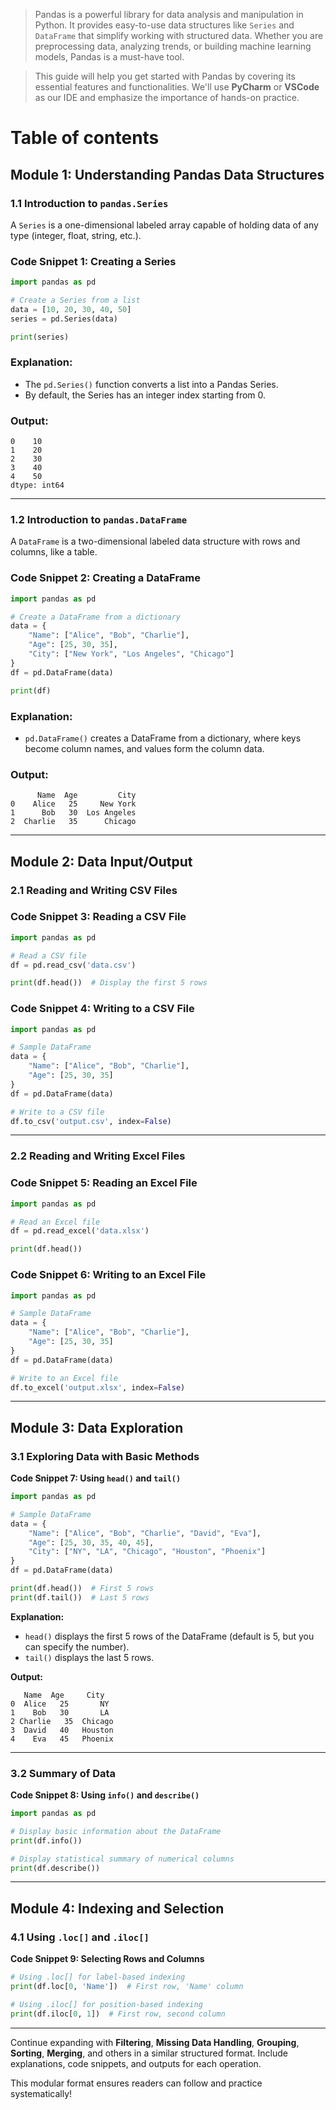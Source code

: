 > Pandas is a powerful library for data analysis and manipulation in Python. It provides easy-to-use data structures like `Series` and `DataFrame` that simplify working with structured data. Whether you are preprocessing data, analyzing trends, or building machine learning models, Pandas is a must-have tool.
> 

> This guide will help you get started with Pandas by covering its essential features and functionalities. We'll use **PyCharm** or **VSCode** as our IDE and emphasize the importance of hands-on practice.
> 

# Table of contents

## Module 1: Understanding Pandas Data Structures

### 1.1 Introduction to `pandas.Series`

A `Series` is a one-dimensional labeled array capable of holding data of any type (integer, float, string, etc.).

### Code Snippet 1: Creating a Series

```python
import pandas as pd

# Create a Series from a list
data = [10, 20, 30, 40, 50]
series = pd.Series(data)

print(series)

```

### Explanation:

- The `pd.Series()` function converts a list into a Pandas Series.
- By default, the Series has an integer index starting from 0.

### Output:

```
0    10
1    20
2    30
3    40
4    50
dtype: int64

```

---

### 1.2 Introduction to `pandas.DataFrame`

A `DataFrame` is a two-dimensional labeled data structure with rows and columns, like a table.

### Code Snippet 2: Creating a DataFrame

```python
import pandas as pd

# Create a DataFrame from a dictionary
data = {
    "Name": ["Alice", "Bob", "Charlie"],
    "Age": [25, 30, 35],
    "City": ["New York", "Los Angeles", "Chicago"]
}
df = pd.DataFrame(data)

print(df)

```

### Explanation:

- `pd.DataFrame()` creates a DataFrame from a dictionary, where keys become column names, and values form the column data.

### Output:

```
      Name  Age         City
0    Alice   25     New York
1      Bob   30  Los Angeles
2  Charlie   35      Chicago

```

---

## Module 2: Data Input/Output

### 2.1 Reading and Writing CSV Files

### Code Snippet 3: Reading a CSV File

```python
import pandas as pd

# Read a CSV file
df = pd.read_csv('data.csv')

print(df.head())  # Display the first 5 rows

```

### Code Snippet 4: Writing to a CSV File

```python
import pandas as pd

# Sample DataFrame
data = {
    "Name": ["Alice", "Bob", "Charlie"],
    "Age": [25, 30, 35]
}
df = pd.DataFrame(data)

# Write to a CSV file
df.to_csv('output.csv', index=False)

```

---

### 2.2 Reading and Writing Excel Files

### Code Snippet 5: Reading an Excel File

```python
import pandas as pd

# Read an Excel file
df = pd.read_excel('data.xlsx')

print(df.head())

```

### Code Snippet 6: Writing to an Excel File

```python
import pandas as pd

# Sample DataFrame
data = {
    "Name": ["Alice", "Bob", "Charlie"],
    "Age": [25, 30, 35]
}
df = pd.DataFrame(data)

# Write to an Excel file
df.to_excel('output.xlsx', index=False)

```

---

## Module 3: Data Exploration

### 3.1 Exploring Data with Basic Methods

**Code Snippet 7: Using `head()` and `tail()`**

```python
import pandas as pd

# Sample DataFrame
data = {
    "Name": ["Alice", "Bob", "Charlie", "David", "Eva"],
    "Age": [25, 30, 35, 40, 45],
    "City": ["NY", "LA", "Chicago", "Houston", "Phoenix"]
}
df = pd.DataFrame(data)

print(df.head())  # First 5 rows
print(df.tail())  # Last 5 rows

```

**Explanation:**

- `head()` displays the first 5 rows of the DataFrame (default is 5, but you can specify the number).
- `tail()` displays the last 5 rows.

**Output:**

```
   Name  Age     City
0  Alice   25       NY
1    Bob   30       LA
2 Charlie   35  Chicago
3  David   40   Houston
4    Eva   45   Phoenix

```

---

### 3.2 Summary of Data

**Code Snippet 8: Using `info()` and `describe()`**

```python
import pandas as pd

# Display basic information about the DataFrame
print(df.info())

# Display statistical summary of numerical columns
print(df.describe())

```

---

## Module 4: Indexing and Selection

### 4.1 Using `.loc[]` and `.iloc[]`

**Code Snippet 9: Selecting Rows and Columns**

```python
# Using .loc[] for label-based indexing
print(df.loc[0, 'Name'])  # First row, 'Name' column

# Using .iloc[] for position-based indexing
print(df.iloc[0, 1])  # First row, second column

```

---

Continue expanding with **Filtering**, **Missing Data Handling**, **Grouping**, **Sorting**, **Merging**, and others in a similar structured format. Include explanations, code snippets, and outputs for each operation.

This modular format ensures readers can follow and practice systematically!